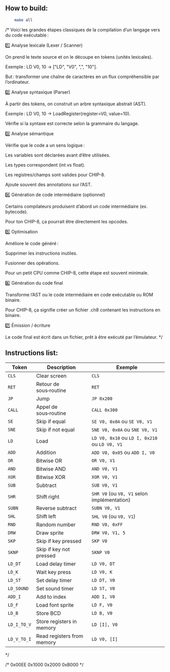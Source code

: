## How to build:

```bash
    make all
```

/*
Voici les grandes étapes classiques de la compilation d’un langage vers du code exécutable :

1️⃣ Analyse lexicale (Lexer / Scanner)

On prend le texte source et on le découpe en tokens (unités lexicales).

Exemple : LD V0, 10 → ["LD", "V0", ",", "10"].

But : transformer une chaîne de caractères en un flux compréhensible par l’ordinateur.

2️⃣ Analyse syntaxique (Parser)

À partir des tokens, on construit un arbre syntaxique abstrait (AST).

Exemple : LD V0, 10 → LoadRegister(register=V0, value=10).

Vérifie si la syntaxe est correcte selon la grammaire du langage.

3️⃣ Analyse sémantique

Vérifie que le code a un sens logique :

Les variables sont déclarées avant d’être utilisées.

Les types correspondent (int vs float).

Les registres/champs sont valides pour CHIP-8.

Ajoute souvent des annotations sur l’AST.

4️⃣ Génération de code intermédiaire (optionnel)

Certains compilateurs produisent d’abord un code intermédiaire (ex. bytecode).

Pour ton CHIP-8, ça pourrait être directement les opcodes.

5️⃣ Optimisation

Améliore le code généré :

Supprimer les instructions inutiles.

Fusionner des opérations.

Pour un petit CPU comme CHIP-8, cette étape est souvent minimale.

6️⃣ Génération du code final

Transforme l’AST ou le code intermédiaire en code exécutable ou ROM binaire.

Pour CHIP-8, ça signifie créer un fichier .ch8 contenant les instructions en binaire.

7️⃣ Émission / écriture

Le code final est écrit dans un fichier, prêt à être exécuté par l’émulateur.
*/

## Instructions list:

| Token       | Description                | Exemple                                       |
| ----------- | -------------------------- | --------------------------------------------- |
| `CLS`       | Clear screen               | `CLS`                                         |
| `RET`       | Retour de sous‑routine     | `RET`                                         |
| `JP`        | Jump                       | `JP 0x200`                                    |
| `CALL`      | Appel de sous‑routine      | `CALL 0x300`                                  |
| `SE`        | Skip if equal              | `SE V0, 0x0A` ou `SE V0, V1`                  |
| `SNE`       | Skip if not equal          | `SNE V0, 0x0A` ou `SNE V0, V1`                |
| `LD`        | Load                       | `LD V0, 0x10` ou `LD I, 0x210` ou `LD V0, V1` |
| `ADD`       | Addition                   | `ADD V0, 0x05` ou `ADD I, V0`                 |
| `OR`        | Bitwise OR                 | `OR V0, V1`                                   |
| `AND`       | Bitwise AND                | `AND V0, V1`                                  |
| `XOR`       | Bitwise XOR                | `XOR V0, V1`                                  |
| `SUB`       | Subtract                   | `SUB V0, V1`                                  |
| `SHR`       | Shift right                | `SHR V0` (ou `V0, V1` selon implémentation)   |
| `SUBN`      | Reverse subtract           | `SUBN V0, V1`                                 |
| `SHL`       | Shift left                 | `SHL V0` (ou `V0, V1`)                        |
| `RND`       | Random number              | `RND V0, 0xFF`                                |
| `DRW`       | Draw sprite                | `DRW V0, V1, 5`                               |
| `SKP`       | Skip if key pressed        | `SKP V0`                                      |
| `SKNP`      | Skip if key not pressed    | `SKNP V0`                                     |
| `LD_DT`     | Load delay timer           | `LD V0, DT`                                   |
| `LD_K`      | Wait key press             | `LD V0, K`                                    |
| `LD_ST`     | Set delay timer            | `LD DT, V0`                                   |
| `LD_SOUND`  | Set sound timer            | `LD ST, V0`                                   |
| `ADD_I`     | Add to index               | `ADD I, V0`                                   |
| `LD_F`      | Load font sprite           | `LD F, V0`                                    |
| `LD_B`      | Store BCD                  | `LD B, V0`                                    |
| `LD_I_TO_V` | Store registers in memory  | `LD [I], V0`                                  |
| `LD_V_TO_I` | Read registers from memory | `LD V0, [I]`                                  |

*/

/*
    0x00EE
    0x1000
    0x2000
    0xB000
*/